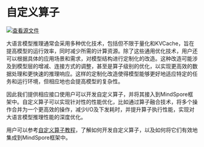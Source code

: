 # 自定义算子

[![查看源文件](https://mindspore-website.obs.cn-north-4.myhuaweicloud.com/website-images/master/resource/_static/logo_source.svg)](https://gitee.com/mindspore/docs/blob/master/docs/mindspore/source_zh_cn/model_infer/ms_infer/custom_operator.md)

大语言模型推理通常会采用多种优化技术，包括但不限于量化和KVCache，旨在提高模型的运行效率，同时减少所需的计算资源。除了这些通用优化技术，用户还可以根据具体的应用场景和需求，对模型结构进行定制化的改造。这种改造可能涉及到模型层的增减、连接方式的调整，甚至是算子级别的优化，以实现更高效的数据处理和更快速的推理响应。这样的定制化改造使得模型能够更好地适应特定的任务和运行环境，但相应地也会提高模型的复杂性。

因此我们提供相应接口使用户可以开发自定义算子，并将其接入到MindSpore框架中。自定义算子可以实现针对性的性能优化，比如通过算子融合技术，将多个操作合并为一个更高效的操作，减少I/O及下发耗时，并提升算子执行性能，实现对大语言模型推理性能的深度优化。

用户可以参考[自定义算子教程](https://www.mindspore.cn/docs/zh-CN/master/model_train/custom_program/operation/op_custom_ascendc.html)，了解如何开发自定义算子，以及如何将它们有效地集成到MindSpore框架中。
